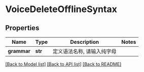 # VoiceDeleteOfflineSyntax

## Properties
Name | Type | Description | Notes
------------ | ------------- | ------------- | -------------
**grammar** | **str** | 定义语法名称, 请输入纯字母 | 

[[Back to Model list]](../README.md#documentation-for-models) [[Back to API list]](../README.md#documentation-for-api-endpoints) [[Back to README]](../README.md)


